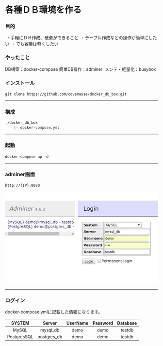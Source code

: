 # 各種ＤＢ環境を作る

### 目的
  ・手軽にＤＢ作成、破棄ができること
  ・テーブル作成などの操作が簡単にしたい
  ・でも容量は軽くしたい

### やったこと
  DB構築：docker-compose
  簡単DB操作：adminer
  メンテ・軽量化：busybox

### インストール
  `git clone https://github.com/covemause/docker_db_box.git`

___

### 構成
~~~
./docker_db_box
    |- docker-compose.yml
~~~

___

### 起動
  `docker-compose up -d`

___

### adminer画面
`http://{IP}:8080`

<img src="https://github.com/covemause/docker_db_box/blob/master/adminer_demo.JPG" />

___

### ログイン
 docker-compose.ymlに記載した情報になります。
 
 |SYSTEM|Server|UserName|Password|Database|
 |:---:|:---:|:---:|:---:|:---:|
 |MySQL|mysql_db|demo|demo|testdb|
 |PostgresSQL|postgres_db|demo|demo|testdb|
